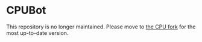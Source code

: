 # CPUBot

This repository is no longer maintained. Please move to [the CPU fork](https://github.com/ChoateProgrammingUnion/CPUBot) for the most up-to-date version. 
